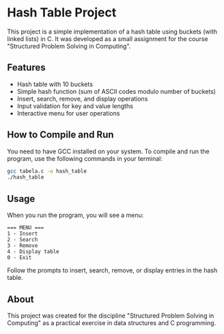 
# Hash Table Project

This project is a simple implementation of a hash table using buckets (with linked lists) in C. It was developed as a small assignment for the course "Structured Problem Solving in Computing".

## Features

- Hash table with 10 buckets
- Simple hash function (sum of ASCII codes modulo number of buckets)
- Insert, search, remove, and display operations
- Input validation for key and value lengths
- Interactive menu for user operations

## How to Compile and Run

You need to have GCC installed on your system. To compile and run the program, use the following commands in your terminal:

```sh
gcc tabela.c -o hash_table
./hash_table
```

## Usage

When you run the program, you will see a menu:

```
=== MENU ===
1 - Insert
2 - Search
3 - Remove
4 - Display table
0 - Exit
```

Follow the prompts to insert, search, remove, or display entries in the hash table.

## About

This project was created for the discipline "Structured Problem Solving in Computing" as a practical exercise in data structures and C programming.
